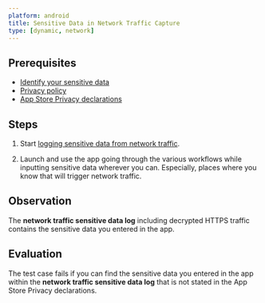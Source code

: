 ```yaml
---
platform: android
title: Sensitive Data in Network Traffic Capture
type: [dynamic, network]
---
```


## Prerequisites

- [Identify your sensitive data](MASTG-KNOW-0001)
- [Privacy policy](MASTG-TECH-0001)
- [App Store Privacy declarations](MASTG-TECH-0001)

## Steps

1. Start [logging sensitive data from network traffic](../../../../../techniques/android/MASTG-TECH-0100.md).

2. Launch and use the app going through the various workflows while inputting sensitive data wherever you can. Especially, places where you know that will trigger network traffic.

## Observation

The **network traffic sensitive data log** including decrypted HTTPS traffic contains the sensitive data you entered in the app.

## Evaluation

The test case fails if you can find the sensitive data you entered in the app within the **network traffic sensitive data log** that is not stated in the App Store Privacy declarations.
